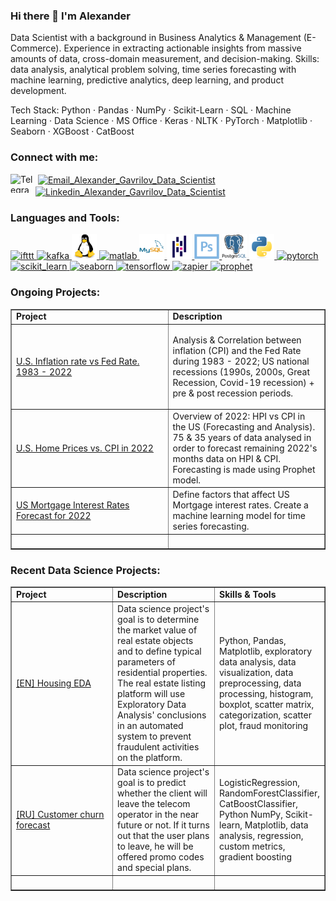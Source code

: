 <h3 align="left">Hi there 👋 I'm Alexander</h3>
<p>Data Scientist with a background in Business Analytics & Management (E-Commerce). Experience in extracting actionable insights from massive amounts of data, cross-domain measurement, and decision-making. Skills: data analysis, analytical problem solving, time series forecasting with machine learning, predictive analytics, deep learning, and product development.</p>

<p>Tech Stack: Python · Pandas · NumPy · Scikit-Learn · SQL · Machine Learning · Data Science · MS Office · Keras · NLTK · PyTorch · Matplotlib · Seaborn · XGBoost · CatBoost</p>

<h3 style="text-align: left;" align="left">Connect with me:</h3>
<p style="text-align: left;" align="left"><a href="https://t.me/gavrilov_se" target="blank"><img style="float: left;" src="https://www.svgrepo.com/show/349527/telegram.svg" alt="Telegram_Alexander_Gavrilov_Data_Scientist" width="40" height="30" align="center" /></a>&nbsp;<a href="mailto:alexander@gavrilov.se" target="blank"><img src="https://www.clipartmax.com/png/full/91-913506_computer-icons-email-address-clip-art-icon-email-vector-png.png" alt="Email_Alexander_Gavrilov_Data_Scientist" width="30" height="30" align="center" /></a>&nbsp; <a href="https://www.linkedin.com/in/GVRQ/" target="blank"><img src="https://upload.wikimedia.org/wikipedia/commons/thumb/8/81/LinkedIn_icon.svg/72px-LinkedIn_icon.svg.png" alt="Linkedin_Alexander_Gavrilov_Data_Scientist" width="30" height="30" align="center" /></a></p>

<h3 align="left">Languages and Tools:</h3>
<p align="left"> <a href="https://ifttt.com/" target="_blank" rel="noreferrer"> <img src="https://www.vectorlogo.zone/logos/ifttt/ifttt-ar21.svg" alt="ifttt" width="40" height="40"/> </a> <a href="https://kafka.apache.org/" target="_blank" rel="noreferrer"> <img src="https://www.vectorlogo.zone/logos/apache_kafka/apache_kafka-icon.svg" alt="kafka" width="40" height="40"/> </a> <a href="https://www.linux.org/" target="_blank" rel="noreferrer"> <img src="https://raw.githubusercontent.com/devicons/devicon/master/icons/linux/linux-original.svg" alt="linux" width="40" height="40"/> </a> <a href="https://www.mathworks.com/" target="_blank" rel="noreferrer"> <img src="https://upload.wikimedia.org/wikipedia/commons/2/21/Matlab_Logo.png" alt="matlab" width="40" height="40"/> </a> <a href="https://www.mysql.com/" target="_blank" rel="noreferrer"> <img src="https://raw.githubusercontent.com/devicons/devicon/master/icons/mysql/mysql-original-wordmark.svg" alt="mysql" width="40" height="40"/> </a> <a href="https://pandas.pydata.org/" target="_blank" rel="noreferrer"> <img src="https://raw.githubusercontent.com/devicons/devicon/2ae2a900d2f041da66e950e4d48052658d850630/icons/pandas/pandas-original.svg" alt="pandas" width="40" height="40"/> </a> <a href="https://www.photoshop.com/en" target="_blank" rel="noreferrer"> <img src="https://raw.githubusercontent.com/devicons/devicon/master/icons/photoshop/photoshop-line.svg" alt="photoshop" width="40" height="40"/> </a> <a href="https://www.postgresql.org" target="_blank" rel="noreferrer"> <img src="https://raw.githubusercontent.com/devicons/devicon/master/icons/postgresql/postgresql-original-wordmark.svg" alt="postgresql" width="40" height="40"/> </a> <a href="https://www.python.org" target="_blank" rel="noreferrer"> <img src="https://raw.githubusercontent.com/devicons/devicon/master/icons/python/python-original.svg" alt="python" width="40" height="40"/> </a> <a href="https://pytorch.org/" target="_blank" rel="noreferrer"> <img src="https://www.vectorlogo.zone/logos/pytorch/pytorch-icon.svg" alt="pytorch" width="40" height="40"/> </a> <a href="https://scikit-learn.org/" target="_blank" rel="noreferrer"> <img src="https://upload.wikimedia.org/wikipedia/commons/0/05/Scikit_learn_logo_small.svg" alt="scikit_learn" width="40" height="40"/> </a> <a href="https://seaborn.pydata.org/" target="_blank" rel="noreferrer"> <img src="https://seaborn.pydata.org/_images/logo-mark-lightbg.svg" alt="seaborn" width="40" height="40"/> </a> <a href="https://www.tensorflow.org" target="_blank" rel="noreferrer"> <img src="https://www.vectorlogo.zone/logos/tensorflow/tensorflow-icon.svg" alt="tensorflow" width="40" height="40"/> </a> <a href="https://zapier.com" target="_blank" rel="noreferrer"> <img src="https://www.vectorlogo.zone/logos/zapier/zapier-icon.svg" alt="zapier" width="40" height="40"/> </a> <a href="https://facebook.github.io/prophet/" target="_blank" rel="noreferrer"> <img src="https://forecastr-io.herokuapp.com/static/img/facebook_prophet_icon.png" alt="prophet" width="40" height="40"/> </a> </p>

<h3 align="left">Ongoing Projects:</h3>

<table style="border-collapse: collapse; width: 100%;" border="1">
<tbody>
<tr>
<td style="width: 50%;"><strong>Project</strong></td>
<td style="width: 50%;"><strong>Description</strong></td>
</tr>
<tr>
<td style="width: 50%;"><a href="https://github.com/GVRQ/U.S.-CPI-vs-Fed-Rate/">U.S. Inflation rate vs Fed Rate. 1983 - 2022</a></td>
<td style="width: 50%;">
<p>Analysis &amp; Correlation between inflation (CPI) and the Fed Rate during 1983 - 2022; US national recessions (1990s, 2000s, Great Recession, Covid-19 recession) + pre &amp; post recession periods.</p>
</td>
</tr>
<tr>
<td style="width: 50%;"><a href="https://github.com/GVRQ/US_HPI_vs_CPI_2022">U.S. Home Prices vs. CPI in 2022</a></td>
<td style="width: 50%;">Overview of 2022: HPI vs CPI in the US (Forecasting and Analysis). 75 &amp; 35 years of data analysed in order to forecast remaining 2022's months data on HPI &amp; CPI. Forecasting is made using Prophet model.</td>
</tr>
<tr>
<td style="width: 50%;"><a href="https://github.com/GVRQ/Mortgage-Rates-Forecast">US Mortgage Interest Rates Forecast for 2022</a></td>
<td style="width: 50%;">Define factors that affect US Mortgage interest rates. Create a machine learning model for time series forecasting.</td>
</tr>
<tr>
<td style="width: 50%;">&nbsp;</td>
<td style="width: 50%;">&nbsp;</td>
</tr>
</tbody>
</table>

<h3 align="left">Recent Data Science Projects:</h3>
<table style="border-collapse: collapse; width: 100%;" border="1">
<tbody>
<tr>
<td style="width: 33.333333%;"><strong>Project</strong></td>
<td style="width: 33.333333%;"><strong>Description</strong></td>
<td style="width: 33.333333%;"><strong>Skills &amp; Tools</strong></td>
</tr>
<tr>
<td style="width: 33.333333%;"><a href="https://github.com/GVRQ/Real_Estate_EDA">[EN] Housing EDA</a></td>
<td style="width: 33.333333%;">Data science project's goal is to determine the market value of real estate objects and to define typical parameters of residential properties. The real estate listing platform will use Exploratory Data Analysis' conclusions in an automated system to prevent fraudulent activities on the platform.</td>
<td style="width: 33.333333%;">Python, Pandas, Matplotlib, exploratory data analysis, data visualization, data preprocessing, data processing, histogram, boxplot, scatter matrix, categorization, scatter plot, fraud monitoring</td>
</tr>
<tr>
<td style="width: 33.333333%;"><a href="https://github.com/GVRQ/customer_churn_prediction">[RU] Customer churn forecast</a></td>
<td style="width: 33.333333%;">Data science project's goal is to predict whether the client will leave the telecom operator in the near future or not. If it turns out that the user plans to leave, he will be offered promo codes and special plans.</td>
<td style="width: 33.333333%;">LogisticRegression, RandomForestClassifier, CatBoostClassifier, Python NumPy, Scikit-learn, Matplotlib, data analysis, regression, custom metrics, gradient boosting</td>
</tr>
<tr>
<td style="width: 33.333333%;">&nbsp;</td>
<td style="width: 33.333333%;">&nbsp;</td>
<td style="width: 33.333333%;">&nbsp;</td>
</tr>
</tbody>
</table>
